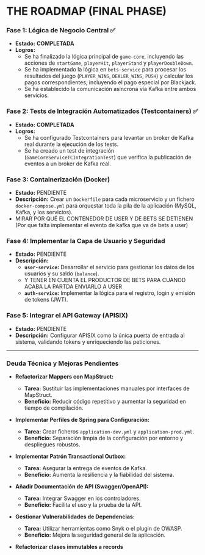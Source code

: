 
# THE ROADMAP (FINAL PHASE)

### Fase 1: Lógica de Negocio Central ✅
* **Estado:** **COMPLETADA**
* **Logros:**
    * Se ha finalizado la lógica principal de `game-core`, incluyendo las acciones de `startGame`, `playerHit`, `playerStand` y `playerDoubleDown`.
    * Se ha implementado la lógica en `bets-service` para procesar los resultados del juego (`PLAYER_WINS`, `DEALER_WINS`, `PUSH`) y calcular los pagos correspondientes, incluyendo el pago especial por Blackjack.
    * Se ha establecido la comunicación asíncrona vía Kafka entre ambos servicios.

### Fase 2: Tests de Integración Automatizados (Testcontainers) ✅
* **Estado:** **COMPLETADA**
* **Logros:**
    * Se ha configurado Testcontainers para levantar un broker de Kafka real durante la ejecución de los tests.
    * Se ha creado un test de integración (`GameCoreServiceTCIntegrationTest`) que verifica la publicación de eventos a un broker de Kafka real.

### Fase 3: Containerización (Docker)
* **Estado:** PENDIENTE
* **Descripción:** Crear un `Dockerfile` para cada microservicio y un fichero `docker-compose.yml` para orquestar toda la pila de la aplicación (MySQL, Kafka, y los servicios).
* MIRAR POR QUÉ EL CONTENEDOR DE USER Y DE BETS SE DETIENEN (Por que falta implementar el evento de kafka que va de bets a user)

### Fase 4: Implementar la Capa de Usuario y Seguridad
* **Estado:** PENDIENTE
* **Descripción:**
    * **`user-service`:** Desarrollar el servicio para gestionar los datos de los usuarios y su saldo (`balance`).
    * Y TENER EN CUENTA EL PRODUCTOR DE BETS PARA CUANOD ACABA LA PARTDA ENVIARLO A USER
    * **`auth-service`:** Implementar la lógica para el registro, login y emisión de tokens (JWT).

### Fase 5: Integrar el API Gateway (APISIX)
* **Estado:** PENDIENTE
* **Descripción:** Configurar APISIX como la única puerta de entrada al sistema, validando tokens y enriqueciendo las peticiones.

---
### Deuda Técnica y Mejoras Pendientes

* **Refactorizar Mappers con MapStruct:**
    * **Tarea:** Sustituir las implementaciones manuales por interfaces de MapStruct.
    * **Beneficio:** Reducir código repetitivo y aumentar la seguridad en tiempo de compilación.

* **Implementar Perfiles de Spring para Configuración:**
    * **Tarea:** Crear ficheros `application-dev.yml` y `application-prod.yml`.
    * **Beneficio:** Separación limpia de la configuración por entorno y despliegues robustos.

* **Implementar Patrón Transactional Outbox:**
    * **Tarea:** Asegurar la entrega de eventos de Kafka.
    * **Beneficio:** Aumenta la resiliencia y la fiabilidad del sistema.

* **Añadir Documentación de API (Swagger/OpenAPI):**
    * **Tarea:** Integrar Swagger en los controladores.
    * **Beneficio:** Facilita el uso y la prueba de la API.

* **Gestionar Vulnerabilidades de Dependencias:**
    * **Tarea:** Utilizar herramientas como Snyk o el plugin de OWASP.
    * **Beneficio:** Mejora la seguridad general de la aplicación.
  
* **Refactorizar clases immutables a records**